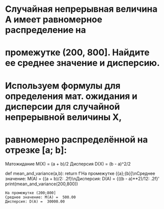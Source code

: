 
# Случайная непрерывная величина A имеет равномерное распределение на
# промежутке (200, 800]. Найдите ее среднее значение и дисперсию.

# Используем формулы для определения мат. ожидания и дисперсии для случайной непрерывной величины X, 
# равномерно распределённой на отрезке [a; b]:

Матожидание
M(X) = (a + b)/2
Дисперсия
D(X) = (b - a)^2/2

def mean_and_variance(a,b):
    return f'На промежутке ({a};{b}]\nСреднее значение: М(А) = {(a + b)/2: .2f}\nДисперсия: D(A) = {((b - a)**2)/12: .2f}'
print(mean_and_variance(200,800))

    На промежутке (200;800]
    Среднее значение: М(А) =  500.00
    Дисперсия: D(A) =  30000.00
